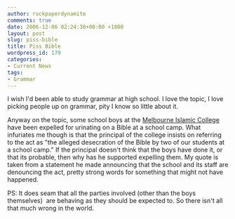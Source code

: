 ```yaml
---
author: rockpaperdynamite
comments: true
date: 2006-12-06 02:24:30+00:00 +1000
layout: post
slug: piss-bible
title: Piss Bible
wordpress_id: 179
categories:
- Current News
tags:
- Grammar
---
```


I wish I'd been able to study grammar at high school. I love the topic, I love picking people up on grammar, pity I know so little about it.

Anyway on the topic, some school boys at the [Melbourne Islamic College](http://www.abc.net.au/news/newsitems/200612/s1805381.htm) have been expelled for urinating on a Bible at a school camp. What infuriates me though is that the principal of the college insists on referring to the act as "the alleged desecration of the Bible by two of our students at a school camp." If the principal doesn't think that the boys have done it, or that its probable, then why has he supported expelling them. My quote is taken from a statement he made announcing that the school and its staff are denouncing the act, pretty strong words for something that might not have happened.

PS: It does seam that all the parties involved (other than the boys themselves)  are behaving as they should be expected to. So there isn't all that much wrong in the world.
